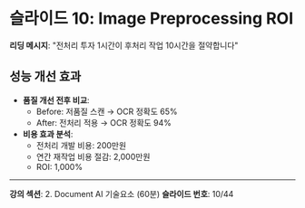 # 슬라이드 10: Image Preprocessing ROI

**리딩 메시지**: "전처리 투자 1시간이 후처리 작업 10시간을 절약합니다"

## 성능 개선 효과

- **품질 개선 전후 비교**:
  - Before: 저품질 스캔 → OCR 정확도 65%
  - After: 전처리 적용 → OCR 정확도 94%
- **비용 효과 분석**:
  - 전처리 개발 비용: 200만원
  - 연간 재작업 비용 절감: 2,000만원
  - ROI: 1,000%

---

**강의 섹션**: 2. Document AI 기술요소 (60분)
**슬라이드 번호**: 10/44

